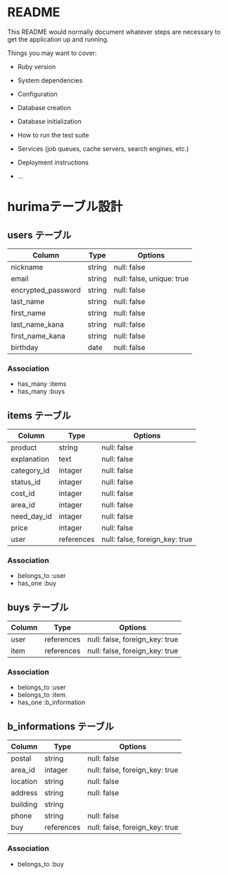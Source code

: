 # README

This README would normally document whatever steps are necessary to get the
application up and running.

Things you may want to cover:

* Ruby version

* System dependencies

* Configuration

* Database creation

* Database initialization

* How to run the test suite

* Services (job queues, cache servers, search engines, etc.)

* Deployment instructions

* ...

 # hurimaテーブル設計 


## users テーブル
| Column             | Type    | Options     |
| ------------------ | --------| ----------- |
| nickname           | string  | null: false |
| email              | string  | null: false, unique: true|
| encrypted_password | string  | null: false |
| last_name          | string  | null: false |
| first_name         | string  | null: false |
| last_name_kana     | string  | null: false |
| first_name_kana    | string  | null: false |
| birthday           | date    | null: false |

### Association
- has_many :items
- has_many :buys


## items テーブル
| Column        | Type       | Options                       |
| ------------- | ---------- | ----------------------------- |
| product       | string     | null: false                   |
| explanation   | text       | null: false                   |
| category_id   | intager    | null: false                   |
| status_id     | intager    | null: false                   |
| cost_id       | intager    | null: false                   |
| area_id       | intager    | null: false                   |
| need_day_id   | intager    | null: false                   |
| price         | intager    | null: false                   |
| user          | references | null: false, foreign_key: true|
### Association
- belongs_to :user
- has_one :buy


## buys テーブル
| Column       | Type       |       Options                  |
| -------------| ---------- | ------------------------------ |
| user         | references | null: false, foreign_key: true |
| item         | references | null: false, foreign_key: true |
### Association
- belongs_to :user
- belongs_to :item
- has_one :b_information


## b_informations テーブル
| Column     | Type       |       Options                  |
| ---------- | ---------- | ------------------------------ |
| postal     | string     | null: false|
| area_id    | intager    | null: false, foreign_key: true |
| location   | string     | null: false |
| address    | string     | null: false |
| building   | string     |             |
| phone      | string     | null: false |
| buy        | references | null: false, foreign_key: true|
### Association
- belongs_to :buy